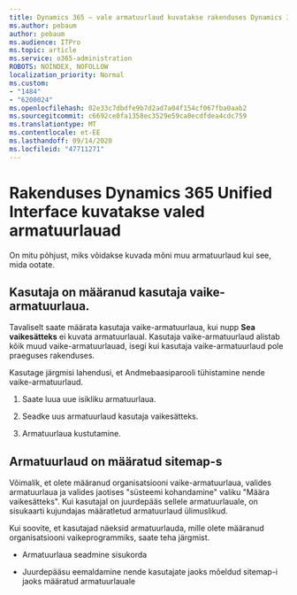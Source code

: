 ```yaml
---
title: Dynamics 365 – vale armatuurlaud kuvatakse rakenduses Dynamics 365 Unified Interface
ms.author: pebaum
author: pebaum
ms.audience: ITPro
ms.topic: article
ms.service: o365-administration
ROBOTS: NOINDEX, NOFOLLOW
localization_priority: Normal
ms.custom:
- "1484"
- "6200024"
ms.openlocfilehash: 02e33c7dbdfe9b7d2ad7a04f154cf067fba0aab2
ms.sourcegitcommit: c6692ce0fa1358ec3529e59ca0ecdfdea4cdc759
ms.translationtype: MT
ms.contentlocale: et-EE
ms.lasthandoff: 09/14/2020
ms.locfileid: "47711271"
---
```

# <a name="wrong-dashboard-shows-in-dynamics-365-unified-interface"></a>Rakenduses Dynamics 365 Unified Interface kuvatakse valed armatuurlauad

On mitu põhjust, miks võidakse kuvada mõni muu armatuurlaud kui see, mida ootate.

## <a name="the-user-has-set-a-user-default-dashboard"></a>Kasutaja on määranud kasutaja vaike-armatuurlaua. 

Tavaliselt saate määrata kasutaja vaike-armatuurlaua, kui nupp **Sea vaikesätteks** ei kuvata armatuurlaual. Kasutaja vaike-armatuurlaud alistab kõik muud vaike-armatuurlauad, isegi kui kasutaja vaike-armatuurlaud pole praeguses rakenduses.

Kasutage järgmisi lahendusi, et Andmebaasiparooli tühistamine nende vaike-armatuurlaud.

1. Saate luua uue isikliku armatuurlaua.

2. Seadke uus armatuurlaud kasutaja vaikesätteks.

3. Armatuurlaua kustutamine.

## <a name="the-dashboard-is-set-in-the-sitemap"></a>Armatuurlaud on määratud sitemap-s

Võimalik, et olete määranud organisatsiooni vaike-armatuurlaua, valides armatuurlaua ja valides jaotises "süsteemi kohandamine" valiku "Määra vaikesätteks". Kui kasutajal on juurdepääs sellele armatuurlauale, on sisukaarti kujundajas määratletud armatuurlaud ülimuslikud.

Kui soovite, et kasutajad näeksid armatuurlauda, mille olete määranud organisatsiooni vaikeprogrammiks, saate teha järgmist.

* Armatuurlaua seadmine sisukorda

* Juurdepääsu eemaldamine nende kasutajate jaoks mõeldud sitemap-i jaoks määratud armatuurlauale
